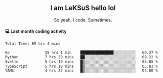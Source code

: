 <h2 align="center">I am LeKSuS hello lol</h2>
<p align="center">So yeah, I code. Sometimes.</p>

#### :computer: Last month coding activity
<!--START_SECTION:waka-->

```txt
Total Time: 89 hrs 4 mins

Go                55 hrs 1 min    ███████████████░░░░░░░░░░   60.37 %
Python            7 hrs 29 mins   ██░░░░░░░░░░░░░░░░░░░░░░░   08.22 %
Svelte            5 hrs 19 mins   █▒░░░░░░░░░░░░░░░░░░░░░░░   05.85 %
TypeScript        5 hrs 18 mins   █▒░░░░░░░░░░░░░░░░░░░░░░░   05.83 %
YAML              4 hrs 22 mins   █▒░░░░░░░░░░░░░░░░░░░░░░░   04.80 %
```

<!--END_SECTION:waka-->
